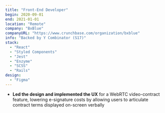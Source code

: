 ```yaml
---
title: "Front-End Developer"
begin: 2020-09-01
end: 2021-01-01
location: "Remote"
company: "BxBlue"
companyURL: "https://www.crunchbase.com/organization/bxblue"
info: "Backed by Y Combinator (S17)"
stack:
  - "React"
  - "Styled Components"
  - "Jest"
  - "Enzyme"
  - "SCSS"
  - "Rails"
design:
  - "Figma"
---
```


- **Led the design and implemented the UX** for a WebRTC video-contract feature, lowering e-signature costs by allowing users to articulate contract terms displayed on-screen verbally

